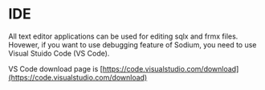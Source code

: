 # IDE

All text editor applications can be used for editing sqlx and frmx files. Hovewer, if you want to use debugging feature of Sodium, you need to use Visual Stuido Code \(VS Code\).

VS Code download page is [https://code.visualstudio.com/download](https://code.visualstudio.com/download)



